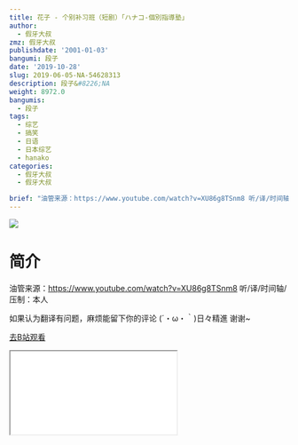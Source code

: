 ```yaml
---
title: 花子 - 个别补习班（短剧）「ハナコ‐個別指導塾」
author:
  - 假牙大叔
zmz: 假牙大叔
publishdate: '2001-01-03'
bangumi: 段子
date: '2019-10-28'
slug: 2019-06-05-NA-54628313
description: 段子&#8226;NA
weight: 8972.0
bangumis:
  - 段子
tags:
  - 综艺
  - 搞笑
  - 日语
  - 日本综艺
  - hanako
categories:
  - 假牙大叔
  - 假牙大叔

brief: "油管来源：https://www.youtube.com/watch?v=XU86g8TSnm8 听/译/时间轴/压制：本人 如果认为翻译有问题，麻烦能留下你的评论 (´・ω・｀)日々精進 谢谢~"
---
```

![](https://raw.githubusercontent.com/tcgriffith/owaraisite/master/static/tmpimg/2e50d717083007f39b486ed16a6564bdb1a1b196.jpg.480.jpg)
# 简介  
油管来源：https://www.youtube.com/watch?v=XU86g8TSnm8
听/译/时间轴/压制：本人

如果认为翻译有问题，麻烦能留下你的评论
(´・ω・｀)日々精進
谢谢~  

[去B站观看](https://www.bilibili.com/video/av54628313/)
<div class ="resp-container"><iframe class="testiframe" src="//player.bilibili.com/player.html?aid=54628313"", scrolling="no", allowfullscreen="true" > </iframe></div> 
